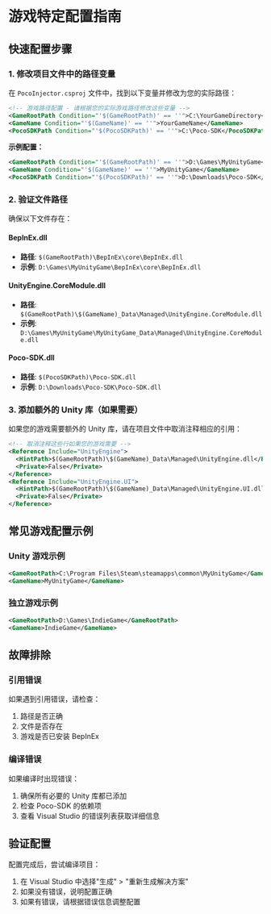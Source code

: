 # 游戏特定配置指南

## 快速配置步骤

### 1. 修改项目文件中的路径变量

在 `PocoInjector.csproj` 文件中，找到以下变量并修改为您的实际路径：

```xml
<!-- 游戏路径配置 - 请根据您的实际游戏路径修改这些变量 -->
<GameRootPath Condition="'$(GameRootPath)' == ''">C:\YourGameDirectory</GameRootPath>
<GameName Condition="'$(GameName)' == ''">YourGameName</GameName>
<PocoSDKPath Condition="'$(PocoSDKPath)' == ''">C:\Poco-SDK</PocoSDKPath>
```

**示例配置：**
```xml
<GameRootPath Condition="'$(GameRootPath)' == ''">D:\Games\MyUnityGame</GameRootPath>
<GameName Condition="'$(GameName)' == ''">MyUnityGame</GameName>
<PocoSDKPath Condition="'$(PocoSDKPath)' == ''">D:\Downloads\Poco-SDK</PocoSDKPath>
```

### 2. 验证文件路径

确保以下文件存在：

#### BepInEx.dll
- **路径**: `$(GameRootPath)\BepInEx\core\BepInEx.dll`
- **示例**: `D:\Games\MyUnityGame\BepInEx\core\BepInEx.dll`

#### UnityEngine.CoreModule.dll
- **路径**: `$(GameRootPath)\$(GameName)_Data\Managed\UnityEngine.CoreModule.dll`
- **示例**: `D:\Games\MyUnityGame\MyUnityGame_Data\Managed\UnityEngine.CoreModule.dll`

#### Poco-SDK.dll
- **路径**: `$(PocoSDKPath)\Poco-SDK.dll`
- **示例**: `D:\Downloads\Poco-SDK\Poco-SDK.dll`

### 3. 添加额外的 Unity 库（如果需要）

如果您的游戏需要额外的 Unity 库，请在项目文件中取消注释相应的引用：

```xml
<!-- 取消注释这些行如果您的游戏需要 -->
<Reference Include="UnityEngine">
  <HintPath>$(GameRootPath)\$(GameName)_Data\Managed\UnityEngine.dll</HintPath>
  <Private>False</Private>
</Reference>
<Reference Include="UnityEngine.UI">
  <HintPath>$(GameRootPath)\$(GameName)_Data\Managed\UnityEngine.UI.dll</HintPath>
  <Private>False</Private>
</Reference>
```

## 常见游戏配置示例

### Unity 游戏示例
```xml
<GameRootPath>C:\Program Files\Steam\steamapps\common\MyUnityGame</GameRootPath>
<GameName>MyUnityGame</GameName>
```

### 独立游戏示例
```xml
<GameRootPath>D:\Games\IndieGame</GameRootPath>
<GameName>IndieGame</GameName>
```

## 故障排除

### 引用错误
如果遇到引用错误，请检查：
1. 路径是否正确
2. 文件是否存在
3. 游戏是否已安装 BepInEx

### 编译错误
如果编译时出现错误：
1. 确保所有必要的 Unity 库都已添加
2. 检查 Poco-SDK 的依赖项
3. 查看 Visual Studio 的错误列表获取详细信息

## 验证配置

配置完成后，尝试编译项目：
1. 在 Visual Studio 中选择"生成" > "重新生成解决方案"
2. 如果没有错误，说明配置正确
3. 如果有错误，请根据错误信息调整配置
